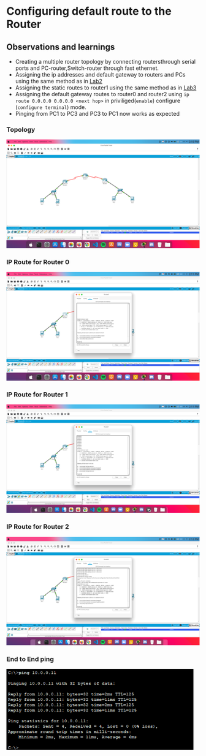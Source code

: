 # Configuring default route to the Router

## Observations and learnings

- Creating a multiple router topology by connecting routersthrough serial ports and PC-router,Switch-router through fast ethernet.
- Assigning the ip addresses and default gateway to routers and PCs using the same method as in [Lab2](../Lab2)
- Assigning the static routes to router1 using the same method as in [Lab3](../Lab3)
- Assigning the default gateway routes to router0 and router2 using `ip route 0.0.0.0 0.0.0.0 <next hop>` in priviliged(`enable`)  configure (`configure terminal`) mode.
- Pinging from PC1 to PC3 and PC3 to PC1 now works as expected

### Topology

![topology](topology.png)

### IP Route for Router 0

![iproute0](iproute0.png)

### IP Route for Router 1

![iproute1](iproute1.png)

### IP Route for Router 2

![iproute2](iproute2.png)

### End to End ping

![ping](ping.png)

